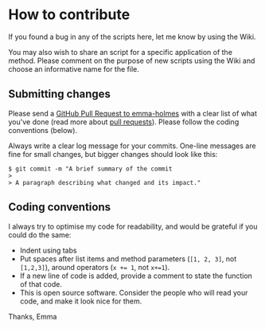 # How to contribute

If you found a bug in any of the scripts here, let me know by using the Wiki.

You may also wish to share an script for a specific application of the method. Please comment on the purpose of new scripts using the Wiki and choose an informative name for the file.

## Submitting changes

Please send a [GitHub Pull Request to emma-holmes](https://github.com/emma-holmes/Speech-Recording-Videos/new/master) with a clear list of what you've done (read more about [pull requests](https://help.github.com/articles/about-pull-requests/)). Please follow the coding conventions (below).

Always write a clear log message for your commits. One-line messages are fine for small changes, but bigger changes should look like this:

    $ git commit -m "A brief summary of the commit
    > 
    > A paragraph describing what changed and its impact."

## Coding conventions

I always try to optimise my code for readability, and would be grateful if you could do the same:

  * Indent using tabs
  * Put spaces after list items and method parameters (`[1, 2, 3]`, not `[1,2,3]`), around operators (`x += 1`, not `x+=1`).
  * If a new line of code is added, provide a comment to state the function of that code.
  * This is open source software. Consider the people who will read your code, and make it look nice for them.

Thanks,
Emma
